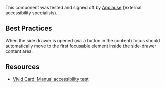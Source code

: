 <vwc-note connotation="success" headline="No issues found">
  <vwc-icon name="check-solid" connotation="success" label="Passed Accessibility Testing" slot="icon" size="0"></vwc-icon>
  <p>This component was tested and signed off by <a href="https://www.applause.com/">Applause</a> (external accessibility specialists).</p>
</vwc-note>

## Best Practices

When the side drawer is opened (via a button in the content) focus should automatically move to the first focusable element inside the side-drawer content area.

## Resources

- [Vivid Card: Manual accessibility test](https://docs.google.com/spreadsheets/d/1d_8HUYQlmohXCt5oBE4ja429sd_xlwExwt3VJ_yUtus/edit?gid=1175911860#gid=1175911860)
